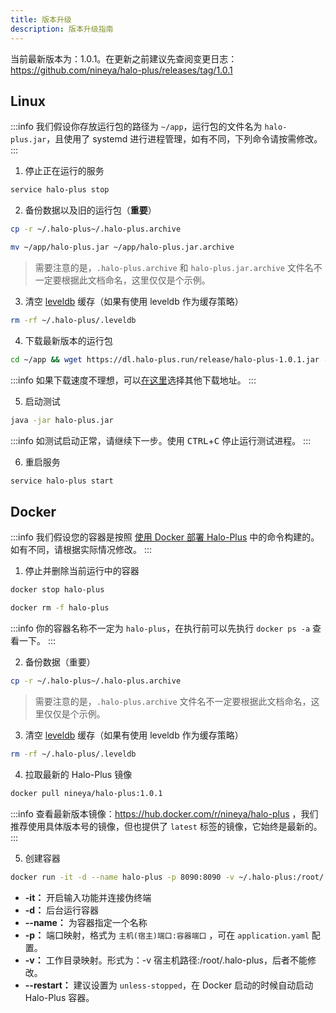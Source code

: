 ```yaml
---
title: 版本升级
description: 版本升级指南
---
```


当前最新版本为：1.0.1。在更新之前建议先查阅变更日志：<https://github.com/nineya/halo-plus/releases/tag/1.0.1>

## Linux

:::info
我们假设你存放运行包的路径为 `~/app`，运行包的文件名为 `halo-plus.jar`，且使用了 systemd 进行进程管理，如有不同，下列命令请按需修改。
:::

1. 停止正在运行的服务

```bash
service halo-plus stop
```

2. 备份数据以及旧的运行包（**重要**）

```bash
cp -r ~/.halo-plus~/.halo-plus.archive
```

```bash
mv ~/app/halo-plus.jar ~/app/halo-plus.jar.archive
```

> 需要注意的是，`.halo-plus.archive` 和 `halo-plus.jar.archive` 文件名不一定要根据此文档命名，这里仅仅是个示例。

3. 清空 [leveldb](./config.md#缓存) 缓存（如果有使用 leveldb 作为缓存策略）

```bash
rm -rf ~/.halo-plus/.leveldb
```

4. 下载最新版本的运行包

```bash
cd ~/app && wget https://dl.halo-plus.run/release/halo-plus-1.0.1.jar -O halo-plus.jar
```

:::info
如果下载速度不理想，可以[在这里](/getting-started/downloads)选择其他下载地址。
:::

5. 启动测试

```bash
java -jar halo-plus.jar
```

:::info
如测试启动正常，请继续下一步。使用 <kbd>CTRL</kbd>+<kbd>C</kbd> 停止运行测试进程。
:::

6. 重启服务

```bash
service halo-plus start
```

## Docker

:::info
我们假设您的容器是按照 [使用 Docker 部署 Halo-Plus](/getting-started/install/docker) 中的命令构建的。如有不同，请根据实际情况修改。
:::

1. 停止并删除当前运行中的容器

```bash
docker stop halo-plus
```

```bash
docker rm -f halo-plus
```

:::info
你的容器名称不一定为 `halo-plus`，在执行前可以先执行 `docker ps -a` 查看一下。
:::

2. 备份数据（重要）

```bash
cp -r ~/.halo-plus~/.halo-plus.archive
```

> 需要注意的是，`.halo-plus.archive` 文件名不一定要根据此文档命名，这里仅仅是个示例。

3. 清空 [leveldb](./config.md#缓存) 缓存（如果有使用 leveldb 作为缓存策略）

```bash
rm -rf ~/.halo-plus/.leveldb
```

4. 拉取最新的 Halo-Plus 镜像

```bash
docker pull nineya/halo-plus:1.0.1
```

:::info
查看最新版本镜像：<https://hub.docker.com/r/nineya/halo-plus> ，我们推荐使用具体版本号的镜像，但也提供了 `latest` 标签的镜像，它始终是最新的。
:::

5. 创建容器

```bash
docker run -it -d --name halo-plus -p 8090:8090 -v ~/.halo-plus:/root/.halo-plus--restart=unless-stopped nineya/halo-plus:1.0.1
```

- **-it：** 开启输入功能并连接伪终端
- **-d：** 后台运行容器
- **--name：** 为容器指定一个名称
- **-p：** 端口映射，格式为 `主机(宿主)端口:容器端口` ，可在 `application.yaml` 配置。
- **-v：** 工作目录映射。形式为：-v 宿主机路径:/root/.halo-plus，后者不能修改。
- **--restart：** 建议设置为 `unless-stopped`，在 Docker 启动的时候自动启动 Halo-Plus 容器。
